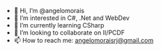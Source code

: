 - 👋 Hi, I’m @angelomorais
- 👀 I’m interested in C#, .Net and WebDev
- 🌱 I’m currently learning CSharp
- 💞️ I’m looking to collaborate on II/PCDF
- 📫 How to reach me: angelomoraisrj@gmail.com

<!---
angelomorais/angelomorais is a ✨ special ✨ repository because its `README.md` (this file) appears on your GitHub profile.
You can click the Preview link to take a look at your changes.
--->
